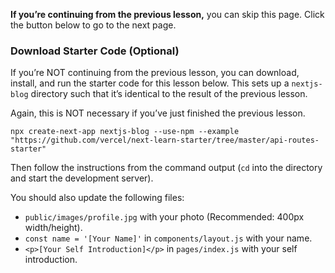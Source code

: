 **If you’re continuing from the previous lesson,** you can skip this page. Click the button below to go to the next page.

### Download Starter Code (Optional)

If you’re NOT continuing from the previous lesson, you can download, install, and run the starter code for this lesson below. This sets up a `nextjs-blog` directory such that it’s identical to the result of the previous lesson.

Again, this is NOT necessary if you’ve just finished the previous lesson.

```shell
npx create-next-app nextjs-blog --use-npm --example "https://github.com/vercel/next-learn-starter/tree/master/api-routes-starter"
```

Then follow the instructions from the command output (`cd` into the directory and start the development server).

You should also update the following files:

+   `public/images/profile.jpg` with your photo (Recommended: 400px width/height).
+   `const name = '[Your Name]'` in `components/layout.js` with your name.
+   `<p>[Your Self Introduction]</p>` in `pages/index.js` with your self introduction.